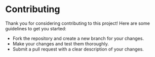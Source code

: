 # Contributing
Thank you for considering contributing to this project! Here are some guidelines to get you started:
- Fork the repository and create a new branch for your changes.
- Make your changes and test them thoroughly.
- Submit a pull request with a clear description of your changes.

